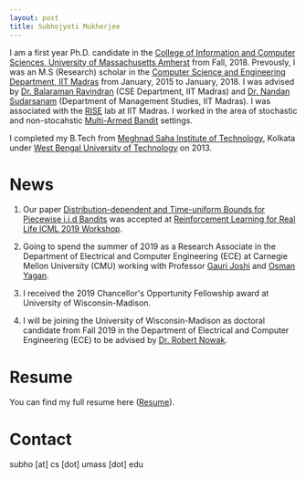 ```yaml
---
layout: post
title: Subhojyoti Mukherjee
---
```

I am a first year Ph.D. candidate in the [College of Information and Computer Sciences, University of Massachusetts Amherst](https://www.cics.umass.edu/) from Fall, 2018. 
   Prevously, I was an M.S (Research) scholar in the [Computer Science and Engineering Department, IIT Madras](https://www.cse.iitm.ac.in/) from January, 2015 to January, 2018. I was advised by [Dr. Balaraman Ravindran](https://www.cse.iitm.ac.in/~ravi/) (CSE Department, IIT Madras) and [Dr. Nandan Sudarsanam](https://doms.iitm.ac.in/index.php/nandan-s) (Department of Management Studies, IIT Madras). I was associated with the [RISE](http://rise.cse.iitm.ac.in/rise1/index.html) lab at IIT Madras. I worked in the area of stochastic and non-stocahstic [Multi-Armed Bandit](https://en.wikipedia.org/wiki/Multi-armed_bandit) settings.

   I completed my B.Tech from [Meghnad Saha Institute of Technology](http://www.msit.edu.in/), Kolkata under [West Bengal University of Technology](http://www.wbut.ac.in/) on 2013.
   
# News

1. Our paper [Distribution-dependent and Time-uniform Bounds for Piecewise i.i.d Bandits](https://arxiv.org/abs/1905.13159) was accepted at [Reinforcement Learning for Real Life ICML 2019 Workshop](https://sites.google.com/view/RL4RealLife).

2. Going to spend the summer of 2019 as a Research Associate in the Department of Electrical and Computer Engineering (ECE) at Carnegie Mellon University (CMU) working with Professor [Gauri Joshi](https://www.andrew.cmu.edu/user/gaurij/) and [Osman Yagan](http://www.andrew.cmu.edu/user/oyagan/).

3. I received the 2019 Chancellor's Opportunity Fellowship award at University of Wisconsin-Madison.

4. I will be joining the University of Wisconsin-Madison as doctoral candidate from Fall 2019 in the Department of Electrical and Computer Engineering (ECE) to be advised by [Dr. Robert Nowak](http://nowak.ece.wisc.edu/).

# Resume

You can find my full resume here ([Resume](/pdf/subho_cv.pdf)).

# Contact 

subho [at] cs [dot] umass [dot] edu
